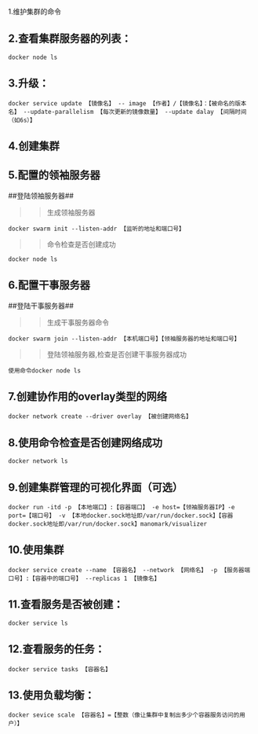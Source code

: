 1.维护集群的命令  

2.查看集群服务器的列表：  
------    
`docker node ls`  

3.升级：  
------    
`docker service update 【镜像名】 -- image 【作者】/【镜像名】：【被命名的版本名】 --update-parallelism 【每次更新的镜像数量】 --update dalay 【间隔时间（如6s）】`  

4.创建集群  
------    
5.配置的领袖服务器  
------    
##登陆领袖服务器##    
>>生成领袖服务器  

`docker swarm init --listen-addr 【监听的地址和端口号】`  

>>命令检查是否创建成功  

`docker node ls`  

6.配置干事服务器  
--------     
##登陆干事服务器##  

>>生成干事服务器命令  

`docker swarm join --listen-addr 【本机端口号】【领袖服务器的地址和端口号】`  

>>登陆领袖服务器,检查是否创建干事服务器成功  

`使用命令docker node ls`  

7.创建协作用的overlay类型的网络  
-----    
`docker network create --driver overlay 【被创建网络名】`  

8.使用命令检查是否创建网络成功  
---    
`docker network ls`  

9.创建集群管理的可视化界面（可选）  
-----------    
`docker run -itd -p 【本地端口】:【容器端口】 -e host=【领袖服务器IP】-e port=【端口号】 -v 【本地docker.sock地址即/var/run/docker.sock】【容器docker.sock地址即/var/run/docker.sock】manomark/visualizer`  

10.使用集群  
---    
`docker service create --name 【容器名】 --network 【网络名】 -p 【服务器端口号】:【容器中的端口号】 --replicas 1 【镜像名】`  

11.查看服务是否被创建：  
---    
`docker service ls`  

12.查看服务的任务：  
---    
`docker service tasks 【容器名】`  

13.使用负载均衡：  
---    
`docker sevice scale 【容器名】=【整数（像让集群中复制出多少个容器服务访问的用户）】`  
